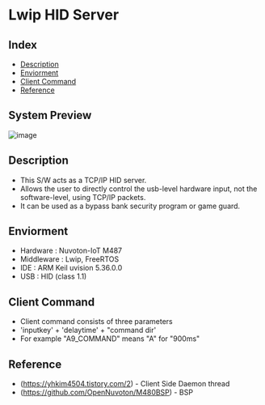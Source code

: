 # Lwip HID Server
## Index
  - [Description](#description) 
  - [Enviorment](#enviorment) 
  - [Client Command](#client-command)
  - [Reference](#reference)
  
## System Preview
![image](https://user-images.githubusercontent.com/108905975/185017083-88404179-c6af-482a-b80c-656b0135556b.png)


## Description
<!--Wirte one paragraph of project description -->  
- This S/W acts as a TCP/IP HID server.  
- Allows the user to directly control the usb-level hardware input, not the software-level, using TCP/IP packets.
- It can be used as a bypass bank security program or game guard.  

## Enviorment
<!-- Write enviromnet about this project -->
- Hardware : Nuvoton-IoT M487 
- Middleware : Lwip, FreeRTOS 
- IDE : ARM Keil uvision 5.36.0.0
- USB : HID (class 1.1)

## Client Command 
 - Client command consists of three parameters
 - 'inputkey' + 'delaytime' + "command dir' 
 - For example "A9_COMMAND" means "A" for "900ms" 
<!--
## Deployment
 Add additional notes about how to deploy this on a live system
 -->
## Reference
<!-- Write the way to contribute -->
 - (https://yhkim4504.tistory.com/2) - Client Side Daemon thread
 - (https://github.com/OpenNuvoton/M480BSP) - BSP
